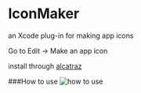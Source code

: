 # IconMaker
an Xcode plug-in for making app icons

Go to Edit -> Make an app icon

install through [alcatraz](http://alcatraz.io)

###How to use
![how to use](https://raw.githubusercontent.com/kaphacius/IconMaker/master/screencast.gif)